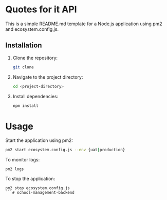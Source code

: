# Quotes for it API

This is a simple README.md template for a Node.js application using pm2 and ecosystem.config.js.

## Installation

1. Clone the repository:
   ```bash
   git clone

2. Navigate to the project directory:
    ```bash
    cd <project-directory>
3. Install dependencies:
    ```bash
    npm install

# Usage
Start the application using pm2:

   ```bash
   pm2 start ecosystem.config.js --env {uat|production}
   ```

To monitor logs:

```
pm2 logs
```

To stop the application:
```
pm2 stop ecosystem.config.js
```# school-management-backend
